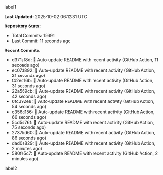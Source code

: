 
label1 
<!-- ACTIVITY_START -->
**Last Updated:** 2025-10-02 06:12:31 UTC

**Repository Stats:**
- Total Commits: 15691
- Last Commit: 11 seconds ago

**Recent Commits:**
- d371af8d: 🤖 Auto-update README with recent activity (GitHub Action, 11 seconds ago)
- ec073892: 🤖 Auto-update README with recent activity (GitHub Action, 21 seconds ago)
- f42ed16b: 🤖 Auto-update README with recent activity (GitHub Action, 31 seconds ago)
- 22a569cb: 🤖 Auto-update README with recent activity (GitHub Action, 42 seconds ago)
- 6fc392e8: 🤖 Auto-update README with recent activity (GitHub Action, 54 seconds ago)
- c356d156: 🤖 Auto-update README with recent activity (GitHub Action, 66 seconds ago)
- 5cd5d76f: 🤖 Auto-update README with recent activity (GitHub Action, 75 seconds ago)
- 2737bd60: 🤖 Auto-update README with recent activity (GitHub Action, 86 seconds ago)
- dad0a829: 🤖 Auto-update README with recent activity (GitHub Action, 2 minutes ago)
- 580fe5c7: 🤖 Auto-update README with recent activity (GitHub Action, 2 minutes ago)
<!-- ACTIVITY_END -->

label2
